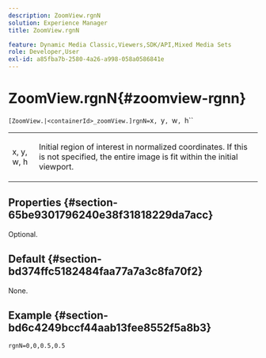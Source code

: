 ```yaml
---
description: ZoomView.rgnN
solution: Experience Manager
title: ZoomView.rgnN

feature: Dynamic Media Classic,Viewers,SDK/API,Mixed Media Sets
role: Developer,User
exl-id: a85fba7b-2580-4a26-a998-058a0586841e
---
```

# ZoomView.rgnN{#zoomview-rgnn}

 ` [ZoomView.|<containerId>_zoomView.]rgnN= `x`, `y`, `w`, `h``

<table id="table_DEA0A957BC624857B7C0A88DC75DE025"> 
 <tbody> 
  <tr> 
   <td colname="col1"> <p> <span class="codeph"> x</span>,<span class="codeph"> y</span>,<span class="codeph"> w</span>,<span class="codeph"> h</span> </p> </td> 
   <td colname="col2"> <p> Initial region of interest in normalized coordinates. If this is not specified, the entire image is fit within the initial viewport. </p> </td> 
  </tr> 
 </tbody> 
</table>

## Properties {#section-65be9301796240e38f31818229da7acc}

Optional.

## Default {#section-bd374ffc5182484faa77a7a3c8fa70f2}

None.

## Example {#section-bd6c4249bccf44aab13fee8552f5a8b3}

`rgnN=0,0,0.5,0.5`
